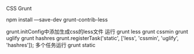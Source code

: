 CSS Grunt

npm install —save-dev grunt-contrib-less

grunt.initConfig中添加生成css的less文件
运行 
grunt less
grunt cssmin
grunt uglify
grunt hashres
grunt.registerTask('static', ['less', 'cssmin', 'uglify', 'hashres']);
多个任务运行
grunt static